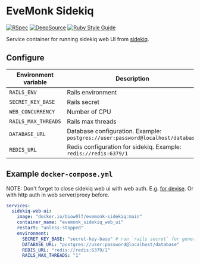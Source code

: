 # EveMonk Sidekiq

[![RSpec](https://github.com/evemonk/evemonk-sidekiq/actions/workflows/rspec.yml/badge.svg)](https://github.com/evemonk/evemonk-sidekiq/actions/workflows/rspec.yml)
[![DeepSource](https://static.deepsource.io/deepsource-badge-light-mini.svg)](https://deepsource.io/gh/evemonk/evemonk-sidekiq/?ref=repository-badge)
[![Ruby Style Guide](https://img.shields.io/badge/code_style-standard-brightgreen.svg)](https://github.com/standardrb/standard)

Service container for running sidekiq web UI from [sidekiq](https://github.com/sidekiq/sidekiq).

## Configure

| Environment variable  | Description                                                                    | Default       | Default in container |
|-----------------------|--------------------------------------------------------------------------------|---------------|----------------------|
| `RAILS_ENV`           | Rails environment                                                              | `development` | `production`         |
| `SECRET_KEY_BASE`     | Rails secret                                                                   | not set       | not set              |
| `WEB_CONCURRENCY`     | Number of CPU                                                                  | not set       | not set              |
| `RAILS_MAX_THREADS`   | Rails max threads                                                              | `3`           | as default           |
| `DATABASE_URL`        | Database configuration. Example: `postgres://user:password@localhost/database` | not set       | not set              |
| `REDIS_URL`           | Redis configuration for sidekiq. Example: `redis://redis:6379/1`               | not set       | not set              |

## Example `docker-compose.yml`

NOTE: Don't forget to close sidekiq web ui with web auth. E.g. [for devise](https://github.com/sidekiq/sidekiq/wiki/Devise).
Or with http auth in web server/proxy before.

```yaml
services:
  sidekiq-web-ui:
    image: "docker.io/biow0lf/evemonk-sidekiq:main"
    container_name: "evemonk_sidekiq_web_ui"
    restart: "unless-stopped"
    environment:
      SECRET_KEY_BASE: "secret-key-base" # run `rails secret` for generate new
      DATABASE_URL: "postgres://user:password@localhost/database"
      REDIS_URL: "redis://redis:6379/1"
      RAILS_MAX_THREADS: "1"
```
